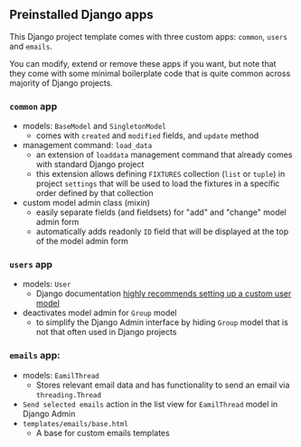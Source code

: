 ## Preinstalled Django apps

This Django project template comes with three custom apps:
`common`, `users` and `emails`.

You can modify, extend or remove these apps if you want,
but note that they come with some minimal boilerplate code
that is quite common across majority of Django projects.

### `common` app

- models: `BaseModel` and `SingletonModel`
    - comes with `created` and `modified` fields, and `update` method
- management command: `load_data`
    - an extension of `loaddata` management command that
      already comes with standard Django project
    - this extension allows defining `FIXTURES` collection
      (`list` or `tuple`) in project `settings` that will be used to
      load the fixtures in a specific order defined by that collection
- custom model admin class (mixin)
    - easily separate fields (and fieldsets) for "add" and "change"
      model admin form
    - automatically adds readonly `ID` field that will be displayed at
      the top of the model admin form

### `users` app

- models: `User`
    - Django documentation [highly recommends setting up a
      custom user model](https://docs.djangoproject.com/en/4.2/topics/auth/customizing/#using-a-custom-user-model-when-starting-a-project)
- deactivates model admin for `Group` model
    - to simplify the Django Admin interface by hiding `Group`
      model that is not that often used in Django projects

### `emails` app:

- models: `EamilThread`
    - Stores relevant email data and has functionality to send an
      email via `threading.Thread`
- `Send selected emails` action in the list view for `EamilThread`
  model in Django Admin
- `templates/emails/base.html`
    - A base for custom emails templates
